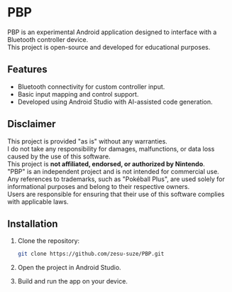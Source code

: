 # PBP

PBP is an experimental Android application designed to interface with a Bluetooth controller device.  
This project is open-source and developed for educational purposes.

## Features
- Bluetooth connectivity for custom controller input.
- Basic input mapping and control support.
- Developed using Android Studio with AI-assisted code generation.

## Disclaimer
This project is provided "as is" without any warranties.  
I do not take any responsibility for damages, malfunctions, or data loss caused by the use of this software.  
This project is **not affiliated, endorsed, or authorized by Nintendo**.  
"PBP" is an independent project and is not intended for commercial use.  
Any references to trademarks, such as "Pokéball Plus", are used solely for informational purposes and belong to their respective owners.  
Users are responsible for ensuring that their use of this software complies with applicable laws.

## Installation
1. Clone the repository:
   ```bash
   git clone https://github.com/zesu-suze/PBP.git
2. Open the project in Android Studio.

3. Build and run the app on your device.
